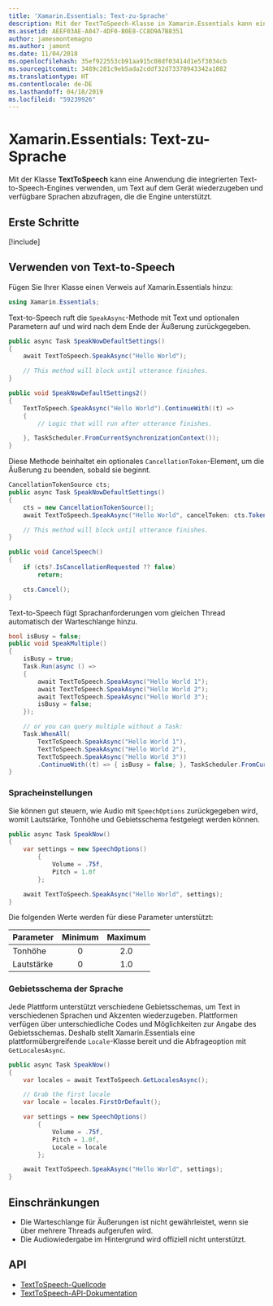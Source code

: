 ```yaml
---
title: 'Xamarin.Essentials: Text-zu-Sprache'
description: Mit der TextToSpeech-Klasse in Xamarin.Essentials kann eine Anwendung die integrierten Text-to-Speech-Engines verwenden, um Text auf dem Gerät wiederzugeben und verfügbare Sprachen abzufragen, die die Engine unterstützt.
ms.assetid: AEEF03AE-A047-4DF0-B0E8-CC8D9A7B8351
author: jamesmontemagno
ms.author: jamont
ms.date: 11/04/2018
ms.openlocfilehash: 35ef922553cb91aa915c08df03414d1e5f3034cb
ms.sourcegitcommit: 3489c281c9eb5ada2cddf32d73370943342a1082
ms.translationtype: HT
ms.contentlocale: de-DE
ms.lasthandoff: 04/18/2019
ms.locfileid: "59239926"
---
```

# <a name="xamarinessentials-text-to-speech"></a>Xamarin.Essentials: Text-zu-Sprache

Mit der Klasse **TextToSpeech** kann eine Anwendung die integrierten Text-to-Speech-Engines verwenden, um Text auf dem Gerät wiederzugeben und verfügbare Sprachen abzufragen, die die Engine unterstützt.

## <a name="get-started"></a>Erste Schritte

[!include[](~/essentials/includes/get-started.md)]

## <a name="using-text-to-speech"></a>Verwenden von Text-to-Speech

Fügen Sie Ihrer Klasse einen Verweis auf Xamarin.Essentials hinzu:

```csharp
using Xamarin.Essentials;
```

Text-to-Speech ruft die `SpeakAsync`-Methode mit Text und optionalen Parametern auf und wird nach dem Ende der Äußerung zurückgegeben.

```csharp
public async Task SpeakNowDefaultSettings()
{
    await TextToSpeech.SpeakAsync("Hello World");

    // This method will block until utterance finishes.
}

public void SpeakNowDefaultSettings2()
{
    TextToSpeech.SpeakAsync("Hello World").ContinueWith((t) =>
    {
        // Logic that will run after utterance finishes.

    }, TaskScheduler.FromCurrentSynchronizationContext());
}
```

Diese Methode beinhaltet ein optionales `CancellationToken`-Element, um die Äußerung zu beenden, sobald sie beginnt.

```csharp
CancellationTokenSource cts;
public async Task SpeakNowDefaultSettings()
{
    cts = new CancellationTokenSource();
    await TextToSpeech.SpeakAsync("Hello World", cancelToken: cts.Token);

    // This method will block until utterance finishes.
}

public void CancelSpeech()
{
    if (cts?.IsCancellationRequested ?? false)
        return;

    cts.Cancel();
}
```

Text-to-Speech fügt Sprachanforderungen vom gleichen Thread automatisch der Warteschlange hinzu.

```csharp
bool isBusy = false;
public void SpeakMultiple()
{
    isBusy = true;
    Task.Run(async () =>
    {
        await TextToSpeech.SpeakAsync("Hello World 1");
        await TextToSpeech.SpeakAsync("Hello World 2");
        await TextToSpeech.SpeakAsync("Hello World 3");
        isBusy = false;
    });

    // or you can query multiple without a Task:
    Task.WhenAll(
        TextToSpeech.SpeakAsync("Hello World 1"),
        TextToSpeech.SpeakAsync("Hello World 2"),
        TextToSpeech.SpeakAsync("Hello World 3"))
        .ContinueWith((t) => { isBusy = false; }, TaskScheduler.FromCurrentSynchronizationContext());
}
```

### <a name="speech-settings"></a>Spracheinstellungen

Sie können gut steuern, wie Audio mit `SpeechOptions` zurückgegeben wird, womit Lautstärke, Tonhöhe und Gebietsschema festgelegt werden können.

```csharp
public async Task SpeakNow()
{
    var settings = new SpeechOptions()
        {
            Volume = .75f,
            Pitch = 1.0f
        };

    await TextToSpeech.SpeakAsync("Hello World", settings);
}
```

Die folgenden Werte werden für diese Parameter unterstützt:

| Parameter | Minimum | Maximum |
| --- | :---: | :---: |
| Tonhöhe | 0 | 2.0 |
| Lautstärke | 0 | 1.0 |

### <a name="speech-locales"></a>Gebietsschema der Sprache

Jede Plattform unterstützt verschiedene Gebietsschemas, um Text in verschiedenen Sprachen und Akzenten wiederzugeben. Plattformen verfügen über unterschiedliche Codes und Möglichkeiten zur Angabe des Gebietsschemas. Deshalb stellt Xamarin.Essentials eine plattformübergreifende `Locale`-Klasse bereit und die Abfrageoption mit `GetLocalesAsync`.

```csharp
public async Task SpeakNow()
{
    var locales = await TextToSpeech.GetLocalesAsync();

    // Grab the first locale
    var locale = locales.FirstOrDefault();

    var settings = new SpeechOptions()
        {
            Volume = .75f,
            Pitch = 1.0f,
            Locale = locale
        };

    await TextToSpeech.SpeakAsync("Hello World", settings);
}
```

## <a name="limitations"></a>Einschränkungen

- Die Warteschlange für Äußerungen ist nicht gewährleistet, wenn sie über mehrere Threads aufgerufen wird.
- Die Audiowiedergabe im Hintergrund wird offiziell nicht unterstützt.

## <a name="api"></a>API

- [TextToSpeech-Quellcode](https://github.com/xamarin/Essentials/tree/master/Xamarin.Essentials/TextToSpeech)
- [TextToSpeech-API-Dokumentation](xref:Xamarin.Essentials.TextToSpeech)

